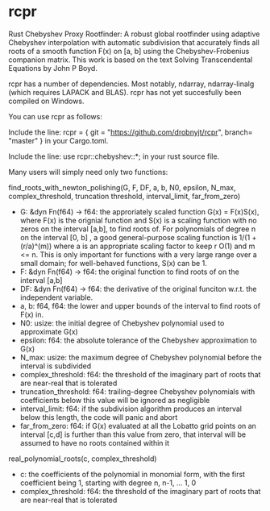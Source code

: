 # rcpr
Rust Chebyshev Proxy Rootfinder: A robust global rootfinder using adaptive Chebyshev interpolation with automatic subdivision that accurately finds all roots of a smooth function F(x) on [a, b] using the Chebyshev-Frobenius companion matrix. This work is based on the text Solving Transcendental Equations by John P Boyd.

rcpr has a number of dependencies. Most notably, ndarray, ndarray-linalg (which requires LAPACK and BLAS). rcpr has not yet succesfully been compiled on Windows.

You can use rcpr as follows:

Include the line:
  rcpr = { git = "https://github.com/drobnyjt/rcpr", branch= "master" }
in your Cargo.toml.

Include the line:
use rcpr::chebyshev::*;
in your rust source file.

Many users will simply need only two functions: 

find_roots_with_newton_polishing(G, F, DF, a, b, N0, epsilon, N_max, complex_threshold, truncation threshold, interval_limit, far_from_zero)

* G: &dyn Fn(f64) -> f64: the approriately scaled function G(x) = F(x)S(x), where F(x) is the orignial function and S(x) is a scaling function with no zeros on the interval [a,b], to find roots of. For polynomials of degree n on the interval [0, b] , a good general-purpose scaling function is 1/(1 + (r/a)^(m)) where a is an appropriate scaling factor to keep r O(1) and m <= n. This is only important for functions with a very large range over a small domain; for well-behaved functions, S(x) can be 1.
* F: &dyn Fn(f64) -> f64: the original function to find roots of on the interval [a,b]
* DF: &dyn Fn(f64) -> f64: the derivative of the original funciton w.r.t. the independent variable.
* a, b: f64, f64: the lower and upper bounds of the interval to find roots of F(x) in.
* N0: usize: the initial degree of Chebyshev polynomial used to approximate G(x)
* epsilon: f64: the absolute tolerance of the Chebyshev approximation to G(x)
* N_max: usize: the maximum degree of Chebyshev polynomial before the interval is subdivided 
* complex_threshold: f64: the threshold of the imaginary part of roots that are near-real that is tolerated
* truncation_threshold: f64: trailing-degree Chebyshev polynomials with coefficients below this value will be ignored as negligible
* interval_limit: f64: if the subdivision algorithm produces an interval below this length, the code will panic and abort
* far_from_zero: f64: if G(x) evaluated at all the Lobatto grid points on an interval [c,d] is further than this value from zero, that interval will be assumed to have no roots contained within it

real_polynomial_roots(c, complex_threshold)

* c: the coefficients of the polynomial in monomial form, with the first coefficient being 1, starting with degree n, n-1, ... 1, 0
* complex_threshold: f64: the threshold of the imaginary part of roots that are near-real that is tolerated
